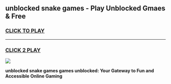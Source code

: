 
## unblocked snake games - Play Unblocked Gmaes & Free
<h3>
<a href="https://news.freeplayer.one?title=unblocked_snake_games&ref=23F">CLICK TO PLAY</a></h3>
<hr>

<h3>
<a href="https://news.freeplayer.one?title=unblocked_snake_games&ref=23F">CLICK 2 PLAY</a>
  
</h3>

<a href="https://news.freeplayer.one?title=unblocked_snake_games&ref=23F/"><img src="https://clearcache.store/games.png"></a>


**unblocked snake games games unblocked: Your Gateway to Fun and Accessible Online Gaming**
